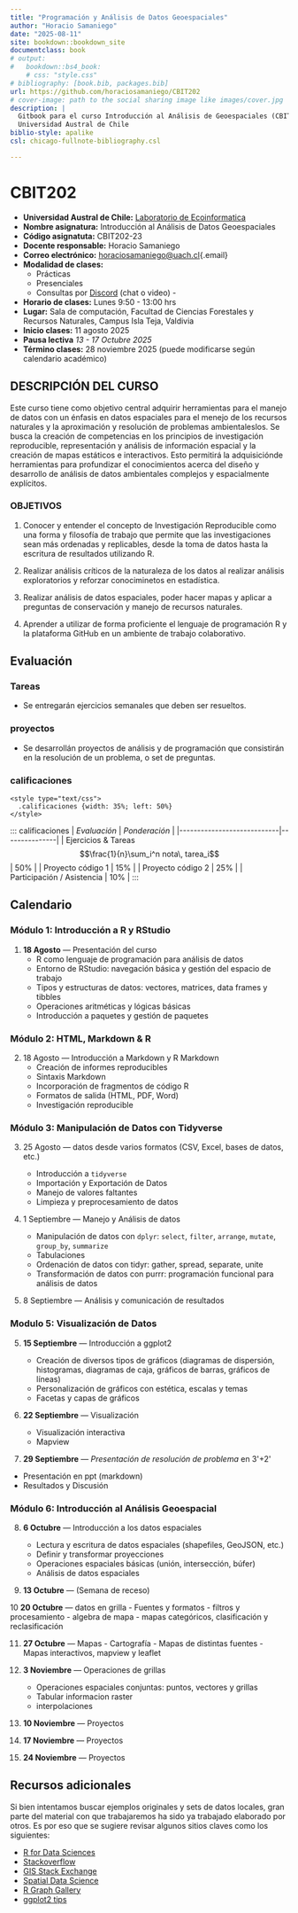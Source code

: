 ```yaml
---
title: "Programación y Análisis de Datos Geoespaciales"
author: "Horacio Samaniego"
date: "2025-08-11"
site: bookdown::bookdown_site
documentclass: book
# output:
#   bookdown::bs4_book: 
    # css: "style.css"
# bibliography: [book.bib, packages.bib]
url: https://github.com/horaciosamaniego/CBIT202
# cover-image: path to the social sharing image like images/cover.jpg
description: |
  Gitbook para el curso Introducción al Análisis de Geoespaciales (CBIT202),
  Universidad Austral de Chile
biblio-style: apalike
csl: chicago-fullnote-bibliography.csl

---
```



# CBIT202

-   **Universidad Austral de Chile:** [Laboratorio de Ecoinformatica](http://www.ecoinformatica.cl)
-   **Nombre asignatura:** Introducción al Análisis de Datos Geoespaciales
-   **Código asignatuta:** CBIT202-23   
-   **Docente responsable:** Horacio Samaniego
-   **Correo electrónico:** [horaciosamaniego\@uach.cl](mailto:horaciosamaniego@uach.cl){.email}
-   **Modalidad de clases:**
    -   Prácticas
    -   Presenciales
    -   Consultas por [Discord](https://discord.gg/adqSpqVH7Z) (chat o video) -
-   **Horario de clases:** Lunes 9:50 - 13:00 hrs
-   **Lugar:** Sala de computación, Facultad de Ciencias Forestales y Recursos Naturales, Campus Isla Teja, Valdivia
-   **Inicio clases:** 11 agosto 2025
-   **Pausa lectiva** _13 - 17 Octubre 2025_
-   **Término clases:** 28 noviembre 2025 (puede modificarse según calendario académico)

## DESCRIPCIÓN DEL CURSO

Este curso tiene como objetivo central adquirir herramientas para el manejo de datos con un énfasis en datos espaciales para el menejo de los recursos naturales y la aproximación y resolución de problemas ambientaleslos. Se busca la creación de competencias en los principios de investigación reproducible, representación y análisis de información espacial y la creación de mapas estáticos e interactivos. Esto permitirá la adquisiciónde herramientas para profundizar el conocimientos acerca del diseño y desarrollo de análisis de datos ambientales complejos y espacialmente explícitos.

### OBJETIVOS

1.  Conocer y entender el concepto de Investigación Reproducible como una forma y filosofía de trabajo que permite que las investigaciones sean más ordenadas y replicables, desde la toma de datos hasta la escritura de resultados utilizando R.

2.  Realizar análisis críticos de la naturaleza de los datos al realizar análisis exploratorios y reforzar conociminetos en estadística.

3.  Realizar análisis de datos espaciales, poder hacer mapas y aplicar a preguntas de conservación y manejo de recursos naturales.

4.  Aprender a utilizar de forma proficiente el lenguaje de programación R y la plataforma GitHub en un ambiente de trabajo colaborativo.

## Evaluación

### Tareas
-   Se entregarán ejercicios semanales que deben ser resueltos. 
<!-- La entrega se hará usando la plataforma GitHub. Cada estudiante será responsable de entregar su tarea y de corregir a tres compañeros al azar. Las correcciones ocurrirán en modalidad "doble ciego", es decir, tanto el corrector como el autor de la tarea serán mantenido como anónimo. Esta modalidad de corrección por pares será moderada por el profesor y seguirá una pauta entregada para cada tarea. Los estudiantes recibirán un punto por cada tarea revisada, lo que se sumará para completar el puntaje de su propia tarea.  -->


### proyectos
-   Se desarrollán proyectos de análisis y de programación que consistirán en la resolución de un problema, o set de preguntas.

### calificaciones
```{=html}
<style type="text/css">
  .calificaciones {width: 35%; left: 50%}
</style>
```
::: calificaciones
| *Evaluación*               | *Ponderación* |
|----------------------------|---------------|
| Ejercicios \& Tareas  $$\frac{1}{n}\sum_i^n nota\, tarea_i$$       | 50%           |
| Proyecto código 1           | 15%           |
| Proyecto código 2           | 25%           |
| Participación / Asistencia | 10%            |
:::

## Calendario

### Módulo 1: Introducción a R y RStudio

1. **18 Agosto** — Presentación del curso
    - R como lenguaje de programación para análisis de datos
    - Entorno de RStudio: navegación básica y gestión del espacio de trabajo
    - Tipos y estructuras de datos: vectores, matrices, data frames y tibbles
    - Operaciones aritméticas y lógicas básicas
    - Introducción a paquetes y gestión de paquetes
  
### Módulo 2: HTML, Markdown \& R

2.  18 Agosto — Introducción a Markdown y R Markdown
    - Creación de informes reproducibles
    - Sintaxis Markdown
    - Incorporación de fragmentos de código R
    - Formatos de salida (HTML, PDF, Word)
    - Investigación reproducible

### Módulo 3: Manipulación de Datos con Tidyverse

3. 25 Agosto — datos desde varios formatos (CSV, Excel, bases de datos, etc.)
    - Introducción a `tidyverse`
    - Importación y Exportación de Datos
    - Manejo de valores faltantes
    - Limpieza y preprocesamiento de datos

4. 1 Septiembre  — Manejo y Análisis de datos
    - Manipulación de datos con `dplyr`: `select`, `filter`, `arrange`, `mutate`, `group_by`, `summarize`
    - Tabulaciones
    - Ordenación de datos con tidyr: gather, spread, separate, unite
    - Transformación de datos con purrr: programación funcional para análisis de datos


5. 8 Septiembre — Análisis y comunicación de resultados


### Modulo 5: Visualización de Datos

5. **15 Septiembre** — Introducción a ggplot2
    - Creación de diversos tipos de gráficos (diagramas de dispersión, histogramas, diagramas de caja, gráficos de barras, gráficos de líneas)
    - Personalización de gráficos con estética, escalas y temas
    - Facetas y capas de gráficos

6. **22 Septiembre** — Visualización 
    - Visualización interactiva
    - Mapview
    

7. **29 Septiembre** — *Presentación de resolución de problema* en 3'+2'
  - Presentación en ppt (markdown)
  - Resultados y Discusión

### Módulo 6: Introducción al Análisis Geoespacial

8. **6 Octubre** — Introducción a los datos espaciales

   - Lectura y escritura de datos espaciales (shapefiles, GeoJSON, etc.)
   - Definir y transformar proyecciones
   - Operaciones espaciales básicas (unión, intersección, búfer)
   - Análisis de datos espaciales
 

9. **13 Octubre** — (Semana de receso)


10 **20 Octubre** — datos en grilla
    - Fuentes y formatos
    - filtros y procesamiento
    - algebra de mapa
    - mapas categóricos, clasificación y reclasificación

11.  **27 Octubre** — Mapas
    - Cartografía
    - Mapas de distintas fuentes
    - Mapas interactivos, mapview y leaflet
  
12. **3 Noviembre** — Operaciones de grillas
    - Operaciones espaciales conjuntas: puntos, vectores y grillas
    - Tabular informacion raster
    - interpolaciones


13. **10 Noviembre** — Proyectos

14. **17 Noviembre** — Proyectos

15. **24 Noviembre** — Proyectos



## Recursos adicionales

Si bien intentamos buscar ejemplos originales y sets de datos locales, gran parte del material con que trabajaremos ha sido ya 
trabajado  elaborado por otros. Es por eso que se sugiere revisar algunos sitios claves como los siguientes:

- [R for Data Sciences](https://r4ds.hadley.nz)
- [Stackoverflow](https://stackoverflow.com/)
- [GIS Stack Exchange](https://gis.stackexchange.com/)
- [Spatial Data Science](https://rspatial.org/index.html)
- [R Graph Gallery](https://r-graph-gallery.com/)
- [ggplot2 tips](https://www.cedricscherer.com/2019/08/05/a-ggplot2-tutorial-for-beautiful-plotting-in-r/)



